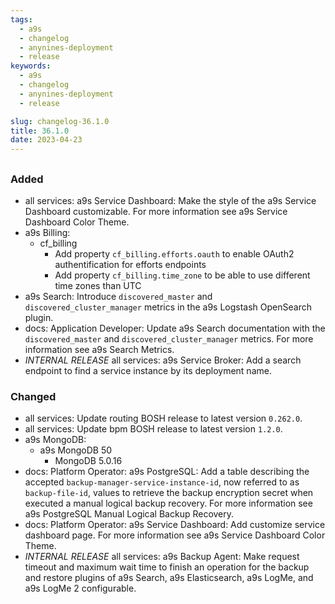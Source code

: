 ```yaml
---
tags:
  - a9s
  - changelog
  - anynines-deployment
  - release
keywords:
  - a9s
  - changelog
  - anynines-deployment
  - release

slug: changelog-36.1.0
title: 36.1.0
date: 2023-04-23
---
```


## 

### Added

- all services: a9s Service Dashboard: Make the style of the a9s Service Dashboard customizable. For more information
  see a9s Service Dashboard Color Theme.
- a9s Billing:
  * cf_billing
    * Add property `cf_billing.efforts.oauth` to enable OAuth2 authentification for efforts endpoints
    * Add property `cf_billing.time_zone` to be able to use different time zones than UTC
- a9s Search: Introduce `discovered_master` and `discovered_cluster_manager` metrics in the a9s Logstash OpenSearch
  plugin.
- docs: Application Developer: Update a9s Search documentation with the `discovered_master` and
  `discovered_cluster_manager` metrics. For more information see
  a9s Search Metrics.
- *INTERNAL RELEASE* all services: a9s Service Broker: Add a search endpoint to find a service instance by its
  deployment name.

### Changed

- all services: Update routing BOSH release to latest version `0.262.0`.
- all services: Update bpm BOSH release to latest version `1.2.0`.
- a9s MongoDB:
  * a9s MongoDB 50
    * MongoDB 5.0.16
- docs: Platform Operator: a9s PostgreSQL: Add a table describing the accepted `backup-manager-service-instance-id`, now
  referred to as `backup-file-id`, values to retrieve the backup encryption secret when executed a manual logical backup
  recovery. For more information see
  a9s PostgreSQL Manual Logical Backup Recovery.
- docs: Platform Operator: a9s Service Dashboard: Add customize service dashboard page. For more information see
  a9s Service Dashboard Color Theme.
- *INTERNAL RELEASE* all services: a9s Backup Agent: Make request timeout and maximum wait time to finish an operation
  for the backup and restore plugins of a9s Search, a9s Elasticsearch, a9s LogMe, and a9s LogMe 2 configurable.


